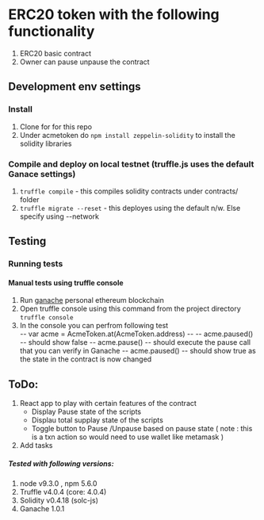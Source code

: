 # ERC20 token with the following functionality

1. ERC20 basic contract
2. Owner can pause unpause the contract


## Development env settings
### Install
1. Clone for for this repo
2. Under acmetoken do `npm install zeppelin-solidity` to install the solidity libraries

### Compile and deploy on local testnet  (truffle.js uses the default Ganace settings)
1. `truffle compile`    - this compiles solidity contracts under contracts/ folder  
2. `truffle migrate --reset`    - this deployes using the default n/w. Else specify using --network <name>

## Testing

### Running tests

#### Manual tests using truffle console
1. Run [ganache](http://truffleframework.com/ganache/) personal ethereum blockchain
2. Open truffle console using this command from the project directory
     `truffle console`
3. In the console you can perfrom following test  
  -- var acme = AcmeToken.at(AcmeToken.address) --
  -- acme.paused() --  should show false
  -- acme.pause() -- should execute the pause call that you can verify in Ganache
  -- acme.paused() --  should show true as the state in the contract is now changed

## ToDo:
1. React app to play with certain features of the contract
   - Display Pause state of the scripts
   - Displau total supplay state of the scripts
   - Toggle button to Pause /Unpause based on pause state ( note : this is a txn action so would need to use wallet like metamask )
2. Add tasks  

##### Tested with following versions:
1. node v9.3.0 , npm 5.6.0
2. Truffle v4.0.4 (core: 4.0.4)
3. Solidity v0.4.18 (solc-js)
4. Ganache 1.0.1
